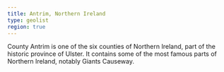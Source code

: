 ```yaml
---
title: Antrim, Northern Ireland
type: geolist
region: true
---
```

County Antrim is one of the six counties of Northern Ireland, part of the historic province of Ulster. It contains some of the most famous parts of Northern Ireland, notably Giants Causeway. 